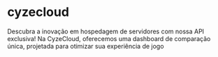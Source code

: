 # cyzecloud
Descubra a inovação em hospedagem de servidores com nossa API exclusiva! Na CyzeCloud, oferecemos uma dashboard de comparação única, projetada para otimizar sua experiência de jogo
